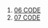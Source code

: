 1. [06 CODE](https://github.com/enrhd24/Code/tree/master/06)
2. [07 CODE](https://github.com/enrhd24/Code/tree/master/07)
